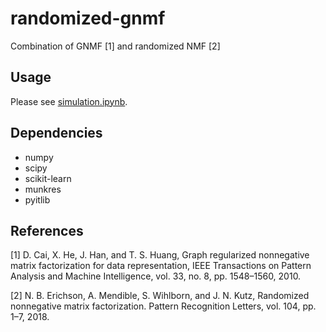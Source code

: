 # randomized-gnmf

Combination of GNMF [1] and randomized NMF [2]

Usage
-----

Please see [simulation.ipynb][sim].

Dependencies
------------

- numpy
- scipy
- scikit-learn
- munkres
- pyitlib

References
----------

[1] D. Cai, X. He, J. Han, and T. S. Huang, Graph regularized nonnegative matrix factorization for data representation, IEEE Transactions on Pattern Analysis and Machine Intelligence, vol. 33, no. 8, pp. 1548–1560, 2010.

[2] N. B. Erichson, A. Mendible, S. Wihlborn, and J. N. Kutz, Randomized nonnegative matrix factorization. Pattern Recognition Letters, vol. 104, pp. 1–7, 2018.

[sim]: https://github.com/tsano430/randomized-gnmf/blob/master/simulation.ipynb
